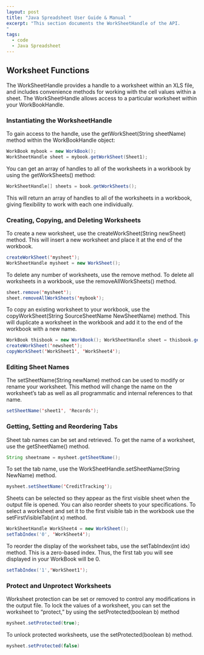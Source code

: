 ```yaml
---
layout: post
title: "Java Spreadsheet User Guide & Manual "
excerpt: "This section documents the WorkSheetHandle of the API.
"
tags:
  - code
  - Java Spreadsheet
---
```


## Worksheet Functions

The WorkSheetHandle provides a handle to a worksheet within an XLS file, and includes convenience methods for working with the cell values within a sheet. The WorkSheetHandle allows access to a particular worksheet within your WorkBookHandle.

### Instantiating the WorksheetHandle

To gain access to the handle, use the getWorkSheet(String sheetName) method within the WorkBookHandle object:

```java
WorkBook mybook = new WorkBook();
WorkSheetHandle sheet = mybook.getWorkSheet(Sheet1);
```

You can get an array of handles to all of the worksheets in a workbook by using the getWorkSheets() method:

```java
WorkSheetHandle[] sheets = book.getWorkSheets();
```

This will return an array of handles to all of the worksheets in a workbook, giving flexibility to work with each one individually.

### Creating, Copying, and Deleting Worksheets

To create a new worksheet, use the createWorkSheet(String newSheet) method. This will insert a new worksheet and place it at the end of the workbook.

```java
createWorkSheet('mysheet');
WorkSheetHandle mysheet = new WorkSheet();
```

To delete any number of worksheets, use the remove method. To delete all worksheets in a workbook, use the removeAllWorkSheets() method.

```java
sheet.remove('mysheet');
sheet.removeAllWorkSheets('mybook');
```

To copy an existing worksheet to your workbook, use the copyWorkSheet(String SourceSheetName NewSheetName) method. This will duplicate a worksheet in the workbook and add it to the end of the workbook with a new name.

```java
WorkBook thisbook = new WorkBook(); WorkSheetHandle sheet = thisbook.getWorkSheet(sheet1);
createWorkSheet('newsheet');
copyWorkSheet('WorkSheet1', 'WorkSheet4');
```

### Editing Sheet Names

The setSheetName(String newName) method can be used to modify or rename your worksheet.
This method will change the name on the worksheet’s tab as well as all programmatic and internal references to that name.

```java
setSheetName('sheet1', 'Records');
```

### Getting, Setting and Reordering Tabs

Sheet tab names can be set and retrieved. To get the name of a worksheet, use the getSheetName() method.

```java
String sheetname = mysheet.getSheetName();
```

To set the tab name, use the WorkSheetHandle.setSheetName(String NewName) method.

```java
mysheet.setSheetName('CreditTracking');
```

Sheets can be selected so they appear as the first visible sheet when the output file is opened. You can also reorder sheets to your specifications. To select a worksheet and set it to the first visible tab in the workbook use the setFirstVisibleTab(int x) method.

```java
WorkSheetHandle WorkSheet4 = new WorkSheet();
setTabIndex('0', 'WorkSheet4');
```

To reorder the display of the worksheet tabs, use the setTabIndex(int idx) method. This is a zero-based index. Thus, the first tab you will see displayed in your WorkBook will be 0.

```java
setTabIndex('1','WorkSheet1');
```

### Protect and Unprotect Worksheets

Worksheet protection can be set or removed to control any modifications in the output file. To lock the values of a worksheet, you can set the worksheet to “protect,” by using the setProtected(boolean b) method

```java
mysheet.setProtected(true);
```

To unlock protected worksheets, use the setProtected(boolean b) method.

```java
mysheet.setProtected(false)
```
